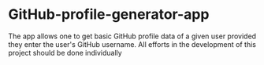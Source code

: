 # GitHub-profile-generator-app
The app allows one to get basic GitHub profile data of a given user provided they enter the user's GitHub username. All efforts in the development of this project should be done individually
